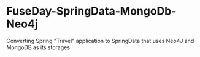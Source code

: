 FuseDay-SpringData-MongoDb-Neo4j
================================

Converting Spring "Travel" application to SpringData that uses Neo4J and MongoDB as its storages